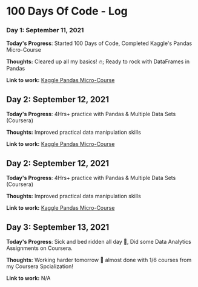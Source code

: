 # 100 Days Of Code - Log

### Day 1: September 11, 2021

**Today's Progress**: Started 100 Days of Code, Completed Kaggle's Pandas Micro-Course

**Thoughts:** Cleared up all my basics! 🔥; Ready to rock with DataFrames in Pandas 

**Link to work:** [Kaggle Pandas Micro-Course](https://www.kaggle.com/learn/pandas)


## Day 2: September 12, 2021

**Today's Progress**: 4Hrs+ practice with Pandas & Multiple Data Sets (Coursera)

**Thoughts:** Improved practical data manipulation skills

**Link to work:** [Kaggle Pandas Micro-Course](https://www.kaggle.com/learn/pandas)

## Day 2: September 12, 2021

**Today's Progress**: 4Hrs+ practice with Pandas & Multiple Data Sets (Coursera)

**Thoughts:** Improved practical data manipulation skills

**Link to work:** [Kaggle Pandas Micro-Course](https://www.kaggle.com/learn/pandas)

## Day 3: September 13, 2021

**Today's Progress**: Sick and bed ridden all day 🥲, Did some Data Analytics Assignments on Coursera.

**Thoughts:** Working harder tomorrow 💯 almost done with 1/6 courses from my Coursera Spcialization!

**Link to work:** N/A

